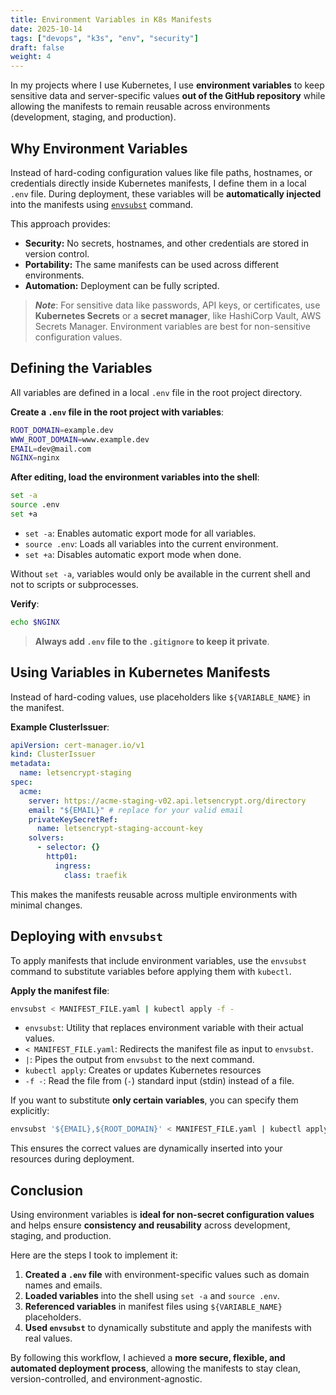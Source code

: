 ```yaml
---
title: Environment Variables in K8s Manifests
date: 2025-10-14
tags: ["devops", "k3s", "env", "security"]
draft: false
weight: 4
---
```


In my projects where I use Kubernetes, I use **environment variables** to keep sensitive data and server-specific values **out of the GitHub repository** while allowing the manifests to remain reusable across environments (development, staging, and production).


## Why Environment Variables

Instead of hard-coding configuration values like file paths, hostnames, or credentials directly inside Kubernetes manifests, I define them in a local `.env` file. During deployment, these variables will be **automatically injected** into the manifests using [`envsubst`](https://www.gnu.org/software/gettext/manual/html_node/envsubst-Invocation.html) command.

This approach provides:

- **Security:** No secrets, hostnames, and other credentials are stored in version control.
- **Portability:** The same manifests can be used across different environments.
- **Automation:** Deployment can be fully scripted.

> **_Note_**: For sensitive data like passwords, API keys, or certificates, use **Kubernetes Secrets** or a **secret manager**, like HashiCorp Vault, AWS Secrets Manager. Environment variables are best for non-sensitive configuration values.

## Defining the Variables

All variables are defined in a local `.env` file in the root project directory.

**Create a `.env` file in the root project with variables**:
```bash
ROOT_DOMAIN=example.dev
WWW_ROOT_DOMAIN=www.example.dev
EMAIL=dev@mail.com
NGINX=nginx
```

**After editing, load the environment variables into the shell**:
```bash
set -a 
source .env 
set +a
```
- `set -a`: Enables automatic export mode for all variables.
- `source .env`: Loads all variables into the current environment.
- `set +a`: Disables automatic export mode when done.

Without `set -a`, variables would only be available in the current shell and not to scripts or subprocesses.

**Verify**:
```bash
echo $NGINX
```

> **Always add `.env` file to the `.gitignore` to keep it private**.


## Using Variables in Kubernetes Manifests

Instead of hard-coding values, use placeholders like `${VARIABLE_NAME}` in the manifest.

**Example ClusterIssuer**:
```yaml
apiVersion: cert-manager.io/v1
kind: ClusterIssuer
metadata:
  name: letsencrypt-staging
spec:
  acme:
    server: https://acme-staging-v02.api.letsencrypt.org/directory
    email: "${EMAIL}" # replace for your valid email
    privateKeySecretRef:
      name: letsencrypt-staging-account-key
    solvers:
      - selector: {}
        http01:
          ingress:
            class: traefik
```

This makes the manifests reusable across multiple environments with minimal changes.

## Deploying with `envsubst`

To apply manifests that include environment variables, use the `envsubst` command to substitute variables before applying them with `kubectl`.

**Apply the manifest file**:
```bash
envsubst < MANIFEST_FILE.yaml | kubectl apply -f -
```
- `envsubst`: Utility that replaces environment variable with their actual values.
- `< MANIFEST_FILE.yaml`: Redirects the manifest file as input to `envsubst`.
- `|`: Pipes the output from `envsubst` to the next command.
- `kubectl apply`: Creates or updates Kubernetes resources
- `-f -`: Read the file from (`-`) standard input (stdin) instead of a file.

If you want to substitute **only certain variables**, you can specify them explicitly:
```bash
envsubst '${EMAIL},${ROOT_DOMAIN}' < MANIFEST_FILE.yaml | kubectl apply -f -
```

This ensures the correct values are dynamically inserted into your resources during deployment.


## Conclusion

Using environment variables is **ideal for non-secret configuration values** and helps ensure **consistency and reusability** across development, staging, and production.

Here are the steps I took to implement it:

1. **Created a `.env` file** with environment-specific values such as domain names and emails.
2. **Loaded variables** into the shell using `set -a` and `source .env`.
3. **Referenced variables** in manifest files using `${VARIABLE_NAME}` placeholders.
4. **Used `envsubst`** to dynamically substitute and apply the manifests with real values.

By following this workflow, I achieved a **more secure, flexible, and automated deployment process**, allowing the manifests to stay clean, version-controlled, and environment-agnostic.